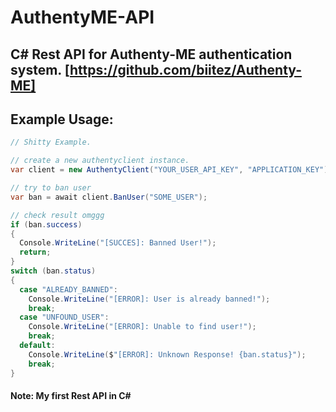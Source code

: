 # AuthentyME-API
## C# Rest API for Authenty-ME authentication system. [https://github.com/biitez/Authenty-ME]

## Example Usage:
```csharp
// Shitty Example.

// create a new authentyclient instance.
var client = new AuthentyClient("YOUR_USER_API_KEY", "APPLICATION_KEY");

// try to ban user
var ban = await client.BanUser("SOME_USER");

// check result omggg
if (ban.success)
{
  Console.WriteLine("[SUCCES]: Banned User!");
  return;
}
switch (ban.status)
{
  case "ALREADY_BANNED":
    Console.WriteLine("[ERROR]: User is already banned!");
    break;
  case "UNFOUND_USER":
    Console.WriteLine("[ERROR]: Unable to find user!");
    break;
  default:
    Console.WriteLine($"[ERROR]: Unknown Response! {ban.status}");
    break;
}


```
#### Note: My first Rest API in C#
